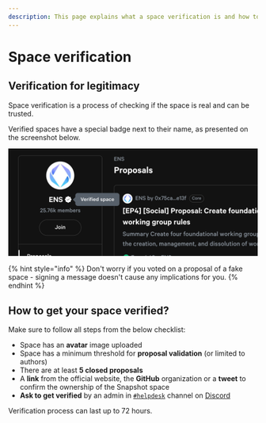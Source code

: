 ```yaml
---
description: This page explains what a space verification is and how to get verified.
---
```


# Space verification

## Verification for legitimacy

Space verification is a process of checking if the space is real and can be trusted.&#x20;

Verified spaces have a special badge next to their name, as presented on the screenshot below.

![](<../.gitbook/assets/image (1) (1) (1).png>)

{% hint style="info" %}
Don't worry if you voted on a proposal of a fake space - signing a message doesn't cause any implications for you.
{% endhint %}

## How to get your space verified?

Make sure to follow all steps from the below checklist:

* Space has an **avatar** image uploaded
* Space has a minimum threshold for **proposal validation** (or limited to authors)
* There are at least **5 closed proposals**
* A **link** from the official website, the **GitHub** organization or a **tweet** to confirm the ownership of the Snapshot space
* **Ask to get verified** by an admin in [`#helpdesk`](https://discord.com/channels/707079246388133940/1055816513677967401) channel on [Discord](https://discord.snapshot.org)

Verification process can last up to 72 hours.
